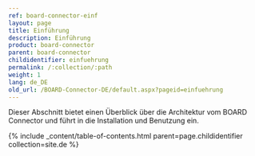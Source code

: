 ```yaml
---
ref: board-connector-einf
layout: page
title: Einführung
description: Einführung
product: board-connector
parent: board-connector
childidentifier: einfuehrung
permalink: /:collection/:path
weight: 1
lang: de_DE
old_url: /BOARD-Connector-DE/default.aspx?pageid=einfuehrung
---
```


Dieser Abschnitt bietet einen Überblick über die Architektur vom BOARD Connector und führt in die Installation und Benutzung ein.

{% include _content/table-of-contents.html parent=page.childidentifier collection=site.de %}
